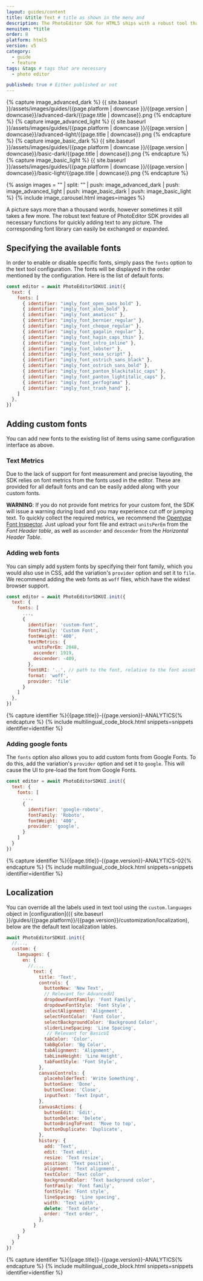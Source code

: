```yaml
---
layout: guides/content
title: &title Text # title as shown in the menu and
description: The PhotoEditor SDK for HTML5 ships with a robust tool that provides all necessary functions for quickly adding text. Learn how to add custom fonts.
menuitem: *title
order: 8
platform: html5
version: v5
category:
  - guide
  - feature
tags: &tags # tags that are necessary
  - photo editor

published: true # Either published or not
---
```

<!-- ![{{page.title}} tool]({{ site.baseurl }}/assets/images/guides/{{page.platform | downcase }}/{{page.version | downcase}}/{{page.title | downcase}}.jpg){: .center-image style="padding: 20px; max-height: 400px;"} -->

{% capture image_advanced_dark %}
{{ site.baseurl }}/assets/images/guides/{{page.platform | downcase }}/{{page.version | downcase}}/advanced-dark/{{page.title | downcase}}.png
{% endcapture %}
{% capture image_advanced_light %}
{{ site.baseurl }}/assets/images/guides/{{page.platform | downcase }}/{{page.version | downcase}}/advanced-light/{{page.title | downcase}}.png
{% endcapture %}
{% capture image_basic_dark %}
{{ site.baseurl }}/assets/images/guides/{{page.platform | downcase }}/{{page.version | downcase}}/basic-dark/{{page.title | downcase}}.png
{% endcapture %}
{% capture image_basic_light %}
{{ site.baseurl }}/assets/images/guides/{{page.platform | downcase }}/{{page.version | downcase}}/basic-light/{{page.title | downcase}}.png
{% endcapture %}

{% assign images = "" | split: "" | push: image_advanced_dark | push: image_advanced_light | push: image_basic_dark | push: image_basic_light %}
{% include image_carousel.html images=images %}

A picture says more than a thousand words, however sometimes it still takes a few more. The robust text feature of PhotoEditor SDK provides all necessary functions for quickly adding text to any picture. The corresponding font library can easily be exchanged or expanded.

## Specifying the available fonts

In order to enable or disable specific fonts, simply pass the `fonts` option to the text tool configuration. The fonts will be displayed in the order mentioned by the configuration. Here is the list of default fonts.

```js
const editor = await PhotoEditorSDKUI.init({
  text: {
    fonts: [
      { identifier: "imgly_font_open_sans_bold" },
      { identifier: "imgly_font_aleo_bold" },
      { identifier: "imgly_font_amaticsc" },
      { identifier: "imgly_font_bernier_regular" },
      { identifier: "imgly_font_cheque_regular" },
      { identifier: "imgly_font_gagalin_regular" },
      { identifier: "imgly_font_hagin_caps_thin" },
      { identifier: "imgly_font_intro_inline" },
      { identifier: "imgly_font_lobster" },
      { identifier: "imgly_font_nexa_script" },
      { identifier: "imgly_font_ostrich_sans_black" },
      { identifier: "imgly_font_ostrich_sans_bold" },
      { identifier: "imgly_font_panton_blackitalic_caps" },
      { identifier: "imgly_font_panton_lightitalic_caps" },
      { identifier: "imgly_font_perfograma" },
      { identifier: "imgly_font_trash_hand" },
    ]
  },
})
```

## Adding custom fonts

You can add new fonts to the existing list of items using same configuration interface as above.


### Text Metrics

Due to the lack of support for font measurement and precise layouting, the SDK relies on font metrics from the fonts used in the editor. These are provided for all default fonts and can be easily added along with your custom fonts.

**WARNING**: If you do not provide font metrics for your custom font, the SDK will issue a warning during load and you may experience cut off or jumping text. To quickly collect the required metrics, we recommend the [Opentype Font Inspector](https://opentype.js.org/font-inspector.html). Just upload your font file and extract `unitsPerEm` from the _Font Header table_, as well as `ascender` and `descender` from the _Horizontal Header Table_.

### Adding web fonts

You can simply add system fonts by specifying their font family, which you would also use in CSS, add the variation's `provider` option and set it to `file`. We recommend adding the web fonts as `woff` files, which have the widest browser support.

```js
const editor = await PhotoEditorSDKUI.init({
  text: {
    fonts: [
      ...,
      {
        identifier: 'custom-font',
        fontFamily: 'Custom Font',
        fontWeight: '400',
        textMetrics: {
          unitsPerEm: 2048,
          ascender: 1919,
          descender: -409,
        },
        fontURI: '..', // path to the font, relative to the font asset directory
        format: 'woff',
        provider: 'file'
      }
    ]
  },
})
```

{% capture identifier %}{{page.title}}-{{page.version}}-ANALYTICS{% endcapture %}
{% include multilingual_code_block.html snippets=snippets identifier=identifier %}

### Adding google fonts

The `fonts` option also allows you to add custom fonts from Google Fonts. To do this, add the variation's `provider` option and set it to `google`. This will cause the UI to pre-load the font from Google Fonts.

```js
const editor = await PhotoEditorSDKUI.init({
  text: {
    fonts: [
      ...,
      {
        identifier: 'google-roboto',
        fontFamily: 'Roboto',
        fontWeight: '400',
        provider: 'google',
      }
    ]
  }
})
```

{% capture identifier %}{{page.title}}-{{page.version}}-ANALYTICS-02{% endcapture %}
{% include multilingual_code_block.html snippets=snippets identifier=identifier %}

## Localization

You can override all the labels used in text tool using the `custom.languages` object in [configuration]({{ site.baseurl }}/guides/{{page.platform}}/{{page.version}}/customization/localization), below are the default text localization lables.

```js
await PhotoEditorSDKUI.init({
  //...,
  custom: {
    languages: {
      en: {
        //...,
          text: {
            title: 'Text',
            controls: {
              buttonNew: 'New Text',
              // Relevant for AdvancedUI
              dropdownFontFamily: 'Font Family',
              dropdownFontStyle: 'Font Style',
              selectAlignment: 'Alignment',
              selectFontColor: 'Font Color',
              selectBackgroundColor: 'Background Color',
              sliderLineSpacing: 'Line Spacing',
               // Relevant for BasicUI
              tabColor: 'Color',
              tabBgColor: 'Bg Color',
              tabAlignment: 'Alignment',
              tabLineHeight: 'Line Height',
              tabFontStyle: 'Font Style',
            },
            canvasControls: {
              placeholderText: 'Write Something',
              buttonSave: 'Done',
              buttonClose: 'Close',
              inputText: 'Text Input',
            },
            canvasActions: {
              buttonEdit: 'Edit',
              buttonDelete: 'Delete',
              buttonBringToFront: 'Move to top',
              buttonDuplicate: 'Duplicate',
            },
            history: {
              add: 'Text',
              edit: 'Text edit',
              resize: 'Text resize',
              position: 'Text position',
              alignment: 'Text alignment',
              textColor: 'Text color',
              backgroundColor: 'Text background color',
              fontFamily: 'Font family',
              fontStyle: 'Font style',
              lineSpacing: 'Line spacing',
              width: 'Text width',
              delete: 'Text delete',
              order: 'Text order',
            },
          }
      }
    }
  }
})

```

{% capture identifier %}{{page.title}}-{{page.version}}-ANALYTICS{% endcapture %}
{% include multilingual_code_block.html snippets=snippets identifier=identifier %}
